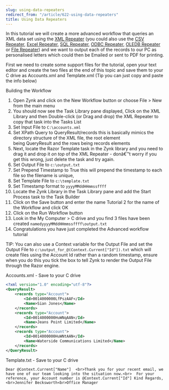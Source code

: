 ```yaml
---
slug: using-data-repeaters
redirect_from: "/article/622-using-data-repeaters"
title: Using Data Repeaters
---
```

In this tutorial we will create a more advanced workflow that queries an XML data set using the [XML Repeater](xml-repeater) (you could also use the [CSV Repeater](csv-repeater), [Excel Repeater](excel-repeater-task), [SQL Repeater](sql-repeater), [ODBC Repeater](odbc-repeater), [OLEDB Repeater](oledb-repeater) or [File Repeater](file-repeater)) and we want to output each of the records to our PC as personalised letters which could then be Emailed or sent to PDF for printing.

First we need to create some support files for the tutorial, open your text editor and create the two files at the end of this topic and save them to your C drive as Accounts.xml and Template.xml (Tip you can just copy and paste the info below)

Building the Workflow


1. Open Zynk and click on the New Workflow button or choose File > New from the main menu
2. You should now see the Task Library pane displayed, Click on the XML Library and then Double-click (or Drag and drop) the XML Repeater to copy that task into the Tasks List
3. Set Input File to `C:\accounts.xml`
4. Set XPath Query to QueryResult/records this is basically mimics the directory structure of the XML file, the root element being QueryResult and the rows being records elements
5. Next, locate the Razor Template task in the Zynk library and you need to drag it and drop it *on top* of the XML Repeater - donâ€™t worry if you get this wrong, just delete the task and try again.
6. Set Output File to `c:\output.txt`
7. Set Prepend Timestamp to True this will prepend the timestamp to each file so the filename is unique,
8. Set Template File to `c:\template.txt`
9. Set Timestamp format to `yyyyMMddHHmmssffff`
10. Locate the Zynk Library in the Task Library pane and add the Start Process task to the Task Builder
11. Click on the Save button and enter the name Tutorial 2 for the name of the Workflow and click OK
12. Click on the Run Workflow button
13. Look in the My Computer > C drive and you find 3 files have been created `namedyyyyMMddHHmmssffff\output.txt`
14. Congratulations you have just completed the Advanced workflow tutorial

TIP: You can also use a Context variable for the Output File and set the Output File to `c:\output_for_@(Context.Current["Id"]).txt` which will create files using the Account Id rather than a random timestamp, ensure when you do this you tick the box to tell Zynk to render the Output File through the Razor engine.

Accounts.xml - Save to your C drive

```xml
<?xml version="1.0" encoding="utf-8"?>
<QueryResult>
	<records type="Account">
		<Id>0014000000LfPszAAF</Id>
		<Name>Sian Jones</Name>
	</records>
	<records type="Account">
		<Id>0014000000HuWNqAAN</Id>
		<Name>Jeans Point Limited</Name>
	</records>
	<records type="Account">
		<Id>0014000000HuWNtAAN</Id>
		<Name>Waterside Communications Limited</Name>
	</records>
</QueryResult>
```

Template.txt - Save to your C drive

```csv
Dear @Context.Current["Name"]  <br>Thank you for your recent email, we have one of our team looking into the situation now.<br>  For your reference, your Account number is @Context.Current["Id"] Kind Regards,<br>Jennifer Becksworth<br>Office Manager
```